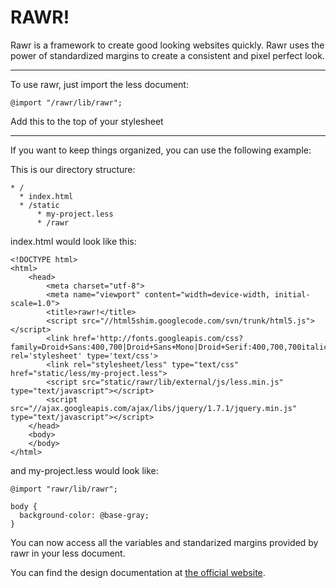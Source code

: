 # RAWR!

Rawr is a framework to create good looking websites quickly. Rawr uses the power of standardized margins to create a consistent and pixel perfect look.

---

To use rawr, just import the less document:

    @import "/rawr/lib/rawr";

Add this to the top of your stylesheet

-------

If you want to keep things organized, you can use the following example:

This is our directory structure:
    
    * /
      * index.html
      * /static
          * my-project.less
          * /rawr

index.html would look like this:

    <!DOCTYPE html>
    <html>
        <head>
            <meta charset="utf-8">
            <meta name="viewport" content="width=device-width, initial-scale=1.0">
            <title>rawr!</title>
            <script src="//html5shim.googlecode.com/svn/trunk/html5.js"></script>
            <link href='http://fonts.googleapis.com/css?family=Droid+Sans:400,700|Droid+Sans+Mono|Droid+Serif:400,700,700italic' rel='stylesheet' type='text/css'>
            <link rel="stylesheet/less" type="text/css" href="static/less/my-project.less">
            <script src="static/rawr/lib/external/js/less.min.js" type="text/javascript"></script>
            <script src="//ajax.googleapis.com/ajax/libs/jquery/1.7.1/jquery.min.js" type="text/javascript"></script>
        </head>
        <body>
        </body>
    </html>
    
and my-project.less would look like:

    @import "rawr/lib/rawr";
    
    body {
      background-color: @base-gray;
    }

You can now access all the variables and standarized margins provided by rawr in your less document.
  
You can find the design documentation at [the official website](http://getrawr.com/).